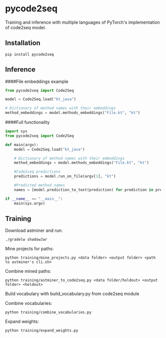 # pycode2seq

Training and inference with multiple languages of PyTorch's implementation of code2seq model.

## Installation

```shell
pip install pycode2seq
```

## Inference

####File embeddings example

```python
from pycode2seq import Code2Seq

model = Code2Seq.load("kt_java")

# Dictionary of method names with their embeddings
method_embeddings = model.methods_embeddings("File.kt", "kt")
```

####Full functionality
```python
import sys
from pycode2seq import Code2Seq

def main(argv):
    model = Code2Seq.load("kt_java")

    # Dictionary of method names with their embeddings
    method_embeddings = model.methods_embeddings("File.kt", "kt") 

    #Code2seq predictions
    predictions = model.run_on_file(argv[1], "kt")

    #Predicted method names
    names = [model.prediction_to_text(prediction) for prediction in predictions]

if __name__ == "__main__":
    main(sys.argv)
```

## Training

Download astminer and run:

```shell
./gradelw shadowJar
```

Mine projects for paths:

```shell
python training/mine_projects.py <data folder> <output folder> <path to astminer's cli.sh>
```

Combine mined paths:

```shell
python training/astminer_to_code2seq.py <data folder/holdout> <output folder> <holdout>
```

Build vocabulary with build_vocabulary.py from code2seq module

Combine vocabularies:

```shell
python training/combine_vocabularies.py
```

Expand weights:

```shell
python training/expand_weights.py
```
